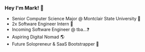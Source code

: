### Hey I'm Mark! 👋
- Senior Computer Science Major @ Montclair State University 🦅 
- 2x Software Engineer Intern 💼
- Incoming Software Engineer @ tba...❓
- Aspiring Digital Nomad 🌎
- Future Solopreneur & SaaS Bootstrapper 🤑
